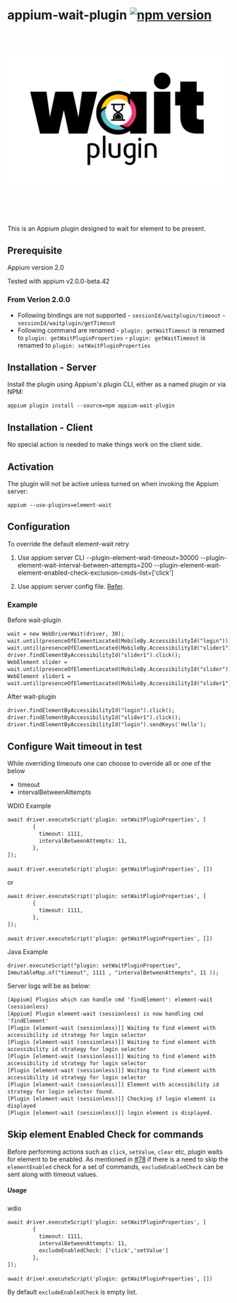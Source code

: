 # appium-wait-plugin [![npm version](https://badge.fury.io/js/appium-wait-plugin.svg)](https://badge.fury.io/js/appium-wait-plugin)

<h1 align="center">
	<br>
	<img src="images/AppiumWait2.gif" alt="AppiumWait2">
	<br>
	<br>
	<br>
</h1>
This is an Appium plugin designed to wait for element to be present.

## Prerequisite

Appium version 2.0

Tested with appium v2.0.0-beta.42

### From Verion 2.0.0 
* Following bindings are not supported 
        - `sessionId/waitplugin/timeout`
        - `sessionId/waitplugin/getTimeout`
* Following command are renamed 
        - `plugin: getWaitTimeout` is renamed to `plugin: getWaitPluginProperties`
        - `plugin: getWaitTimeout` is renamed to `plugin: setWaitPluginProperties`


## Installation - Server

Install the plugin using Appium's plugin CLI, either as a named plugin or via NPM:

```
appium plugin install --source=npm appium-wait-plugin
```

## Installation - Client

No special action is needed to make things work on the client side.

## Activation

The plugin will not be active unless turned on when invoking the Appium server:

```
appium --use-plugins=element-wait
```

## Configuration

To override the default element-wait retry
1. Use appium server CLI
	--plugin-element-wait-timeout=30000
	--plugin-element-wait-interval-between-attempts=200 
	--plugin-element-wait-element-enabled-check-exclusion-cmds-list=['click']
	

2. Use appium server config file. [Refer](https://github.com/AppiumTestDistribution/appium-wait-plugin/blob/main/server-config.json). 
### Example


Before wait-plugin 

```
wait = new WebDriverWait(driver, 30);
wait.until(presenceOfElementLocated(MobileBy.AccessibilityId("login"))).click();
wait.until(presenceOfElementLocated(MobileBy.AccessibilityId("slider1")));
driver.findElementByAccessibilityId("slider1").click();
WebElement slider = wait.until(presenceOfElementLocated(MobileBy.AccessibilityId("slider")));
WebElement slider1 = wait.until(presenceOfElementLocated(MobileBy.AccessibilityId("slider1")));
```


After wait-plugin 

```
driver.findElementByAccessibilityId("login").click();
driver.findElementByAccessibilityId("slider1").click();
driver.findElementByAccessibilityId("login").sendKeys('Hello');
```
## Configure Wait timeout in test

While overriding timeouts one can choose to override all or one of the below
* timeout
* intervalBetweenAttempts

WDIO Example 

```
await driver.executeScript('plugin: setWaitPluginProperties', [
        {
          timeout: 1111,
          intervalBetweenAttempts: 11,
        },
]);

await driver.executeScript('plugin: getWaitPluginProperties', [])
```
or 
```
await driver.executeScript('plugin: setWaitPluginProperties', [
        {
          timeout: 1111,
        },
]);

await driver.executeScript('plugin: getWaitPluginProperties', [])
```

Java Example 

```
driver.executeScript("plugin: setWaitPluginProperties", ImmutableMap.of("timeout", 1111 , "intervalBetweenAttempts", 11 ));
```

Server logs will be as below:

```
[Appium] Plugins which can handle cmd 'findElement': element-wait (sessionless)
[Appium] Plugin element-wait (sessionless) is now handling cmd 'findElement'
[Plugin [element-wait (sessionless)]] Waiting to find element with accessibility id strategy for login selector
[Plugin [element-wait (sessionless)]] Waiting to find element with accessibility id strategy for login selector
[Plugin [element-wait (sessionless)]] Waiting to find element with accessibility id strategy for login selector
[Plugin [element-wait (sessionless)]] Waiting to find element with accessibility id strategy for login selector
[Plugin [element-wait (sessionless)]] Element with accessibility id strategy for login selector found.
[Plugin [element-wait (sessionless)]] Checking if login element is displayed
[Plugin [element-wait (sessionless)]] login element is displayed.
```

## Skip element Enabled Check for commands
Before performing actions such as `click`, `setValue`, `clear` etc, plugin waits for element to be enabled.
As mentioned in [#78](https://github.com/AppiumTestDistribution/appium-wait-plugin/issues/78) if there is a need to skip the `elementEnabled` check for a set of commands, `excludeEnabledCheck` can be sent along with timeout values. 
##### Usage
wdio
```
await driver.executeScript('plugin: setWaitPluginProperties', [
        {
          timeout: 1111,
          intervalBetweenAttempts: 11,
		  excludeEnabledCheck: ['click','setValue']
        },
]);

await driver.executeScript('plugin: getWaitPluginProperties', [])
```

By default `excludeEnabledCheck` is empty list.